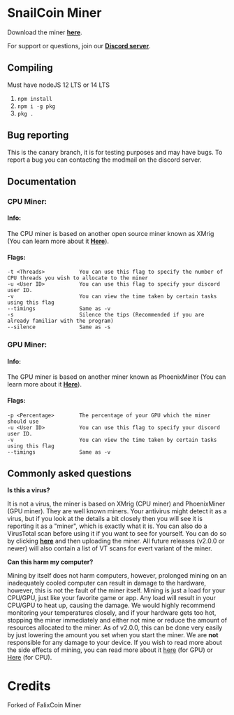 # SnailCoin Miner
Download the miner **[here](https://github.com/snaildos/SnailMiner/releases)**.

For support or questions, join our **[Discord server](https://invite.gg/snaildos)**.

## Compiling
Must have nodeJS 12 LTS or 14 LTS
1. `npm install`
2. `npm i -g pkg`
3. `pkg .`

## Bug reporting
This is the canary branch, it is for testing purposes and may have bugs.
To report a bug you can contacting the modmail on the discord server.


## Documentation
### CPU Miner:

#### Info:

The CPU miner is based on another open source miner known as XMrig (You can learn more about it **[Here](https://github.com/xmrig/xmrig)**).

#### Flags:

    -t <Threads>           You can use this flag to specify the number of CPU threads you wish to allocate to the miner
    -u <User ID>           You can use this flag to specify your discord user ID.
    -v                     You can view the time taken by certain tasks using this flag
    --timings              Same as -v
    -s                     Silence the tips (Recommended if you are already familiar with the program)
    --silence              Same as -s

### GPU Miner:

#### Info:

The GPU miner is based on another miner known as PhoenixMiner (You can learn more about it **[Here](https://phoenixminer.info/)**).

#### Flags:
    -p <Percentage>        The percentage of your GPU which the miner should use
    -u <User ID>           You can use this flag to specify your discord user ID.
    -v                     You can view the time taken by certain tasks using this flag
    --timings              Same as -v

## Commonly asked questions

**Is this a virus?**

It is not a virus, the miner is based on XMrig (CPU miner) and PhoenixMiner (GPU miner). They are well known miners.
Your antivirus might detect it as a virus, but if you look at the details a bit closely then you will see it is reporting
it as a "miner", which is exactly what it is. You can also do a VirusTotal scan before using it if you want to see for
yourself. You can do so by clicking **[here](https://www.virustotal.com/gui/)** and then uploading the miner. All future 
releases (v2.0.0 or newer) will also contain a list of VT scans for evert variant of the miner.

**Can this harm my computer?**

Mining by itself does not harm computers, however, prolonged mining on an inadequately cooled computer can result in
damage to the hardware, however, this is not the fault of the miner itself. Mining is just a load for your CPU/GPU, just
like your favorite game or app. Any load will result in your CPU/GPU to heat up, causing the damage. We would highly
recommend monitoring your temperatures closely, and if your hardware gets too hot, stopping the miner immediately and 
either not mine or reduce the amount of resources allocated to the miner. As of v2.0.0, this can be done very easily by
just lowering the amount you set when you start the miner. We are **not** responsible for any damage to your device.
If you wish to read more about the side effects of mining, you can read more about it [here](https://salad.com/blog/does-mining-for-cryptocurrency-damage-my-gpu/)
(for GPU) or [Here](https://support.salad.com/hc/en-us/articles/360050102351-Does-CPU-Mining-Harm-My-Computer-) (for CPU).

# Credits
Forked of FalixCoin Miner
